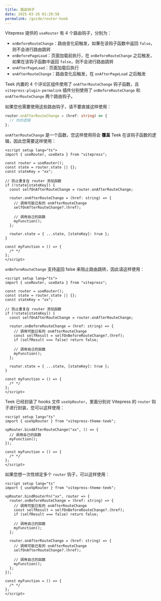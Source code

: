 ```yaml
---
title: 路由钩子
date: 2025-03-26 01:29:58
permalink: /guide/router-hook
---
```


Vitepress 提供的 `useRouter` 有 4 个路由钩子，分别为：

- `onBeforeRouteChange`：路由变化前触发，如果在该钩子函数中返回 `false`，则不会进行路由跳转
- `onBeforePageLoad`：页面加载前执行，在 `onBeforeRouteChange` 之后触发，如果在该钩子函数中返回 `false`，则不会进行路由跳转
- `onAfterPageLoad`：页面加载后执行
- `onAfterRouteChange`：路由变化后触发，在 `onAfterPageLoad` 之后触发

Teek 内置的 4 个评论区组件使用了 `onAfterRouteChange` 钩子函数，且 `vitepress-plugin-permalink` 插件分别使用了 `onBeforeRouteChange` 和 `onAfterRouteChange` 两个路由钩子。

如果您也需要使用这些路由钩子，请不要直接这样使用：

```ts
router.onAfterRouteChange = (href: string) => {
  // 你的逻辑
};
```

`onAfterRouteChange` 是一个函数，您这样使用将会 **覆盖** Teek 在该钩子函数的逻辑，因此您需要这样使用：

```vue
<script setup lang="ts">
import { useRouter, useData } from "vitepress";

const router = useRouter();
const state = router.state || {};
const stateKey = "xx";

// 防止重复在 router 添加函数
if (!state[stateKey]) {
  const selfOnAfterRouteChange = router.onAfterRouteChange;

  router.onAfterRouteChange = (href: string) => {
    // 调用可能已有的 onAfterRouteChange
    selfOnAfterRouteChange?.(href);

    // 调用自己的函数
    myFunction();
  };

  router.state = { ...state, [stateKey]: true };
}

const myFunction = () => {
  /* */
};
</script>
```

`onBeforeRouteChange` 支持返回 false 来阻止路由跳转，因此请这样使用：

```vue
<script setup lang="ts">
import { useRouter, useData } from "vitepress";

const router = useRouter();
const state = router.state || {};
const stateKey = "xx";

// 防止重复在 router 添加函数
if (!state[stateKey]) {
  const selfOnAfterRouteChange = router.onAfterRouteChange;

  router.onBeforeRouteChange = (href: string) => {
    // 调用可能已有的 onAfterRouteChange
    const selfResult = selfOnBeforeRouteChange?.(href);
    if (selfResult === false) return false;

    // 调用自己的函数
    myFunction();
  };

  router.state = { ...state, [stateKey]: true };
}

const myFunction = () => {
  /* */
};
</script>
```

Teek 已经封装了 hooks 文件 `useVpRouter`，里面分别对 Vitepress 的 `router` 钩子进行封装，您可以这样使用：

```vue
<script setup lang="ts"
import { useVpRouter } from "vitepress-theme-teek";

vpRouter.bindAfterRouteChange("xx", () => {
  // 调用自己的函数
  myFunction();
});

const myFunction = () => {
  /* */
};
</script>
```

如果您想一次性绑定多个 `router` 钩子，可以这样使用：

```vue
<script setup lang="ts"
import { useVpRouter } from "vitepress-theme-teek";

vpRouter.bindRouterFn("xx", router => {
  router.onBeforeRouteChange = (href: string) => {
    // 调用可能已有的 onAfterRouteChange
    const selfResult = selfOnBeforeRouteChange?.(href);
    if (selfResult === false) return false;

    // 调用自己的函数
    myFunction();
  };

  router.onAfterRouteChange = (href: string) => {
    // 调用可能已有的 onAfterRouteChange
    selfOnAfterRouteChange?.(href);

    // 调用自己的函数
    myFunction();
  };
});

const myFunction = () => {
  /* */
};
</script>
```
